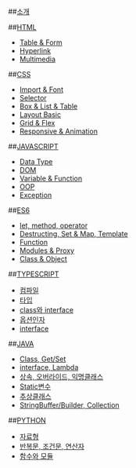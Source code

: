 ##[소개](README.md)

##[HTML]()
* [Table & Form](list/html/1.md)
* [Hyperlink](list/html/2.md)
* [Multimedia](list/html/3.md)

##[CSS]()
* [Import & Font](list/css/1.md)
* [Selector](list/css/2.md)
* [Box & List & Table](list/css/3.md)
* [Layout Basic](list/css/4.md)
* [Grid & Flex](list/css/5.md)
* [Responsive & Animation](list/css/6.md)

##[JAVASCRIPT]()
* [Data Type](list/javascript/1.md)
* [DOM](list/javascript/2.md)
* [Variable & Function](list/javascript/3.md)
* [OOP](list/javascript/4.md)
* [Exception](list/javascript/5.md)

##[ES6]()
* [let, method, operator](list/javascript/6.md)
* [Destructing, Set & Map, Template](list/javascript/7.md)
* [Function](list/javascript/8.md)
* [Modules & Proxy](list/javascript/9.md)
* [Class & Object](list/javascript/10.md)

##[TYPESCRIPT]()
* [컴파일](list/typescript/compile.md)
* [타입](list/typescript/types.md)
* [class와 interface](list/typescript/classandinterface.md)
* [옵션인자](list/typescript/optionpara.md)
* [interface](list/typescript/interface.md)

##[JAVA]()
* [Class, Get/Set](list/java/class.md)
* [interface, Lambda](list/java/interface.md)
* [상속, 오버라이드, 익명클래스](list/java/inherit.md)
* [Static변수](list/java/static.md)
* [추상클래스](list/java/abs.md)
* [StringBuffer/Builder, Collection](list/java/string.md)

##[PYTHON]()
* [자료형](list/python/datastructure.md)
* [반복문, 조건문, 연산자](list/python/loop.md)
* [함수와 모듈](list/python/function.md)